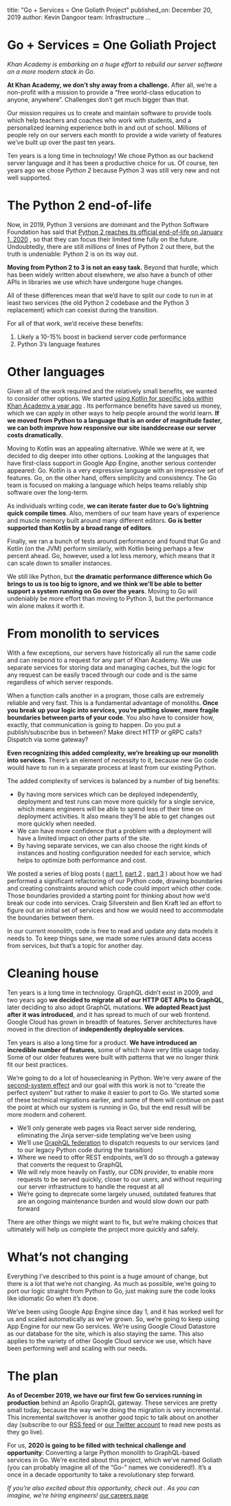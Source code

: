 title: "Go + Services = One Goliath Project"
published_on: December 20, 2019
author: Kevin Dangoor
team: Infrastructure
...

# Go + Services = One Goliath Project

*Khan Academy is embarking on a huge effort to rebuild our server software on a more modern stack in Go.*

**At Khan Academy, we don’t shy away from a challenge.** After all, we’re a non-profit with a mission to provide a “free world-class education to anyone, anywhere”. Challenges don’t get much bigger than that.

Our mission requires us to create and maintain software to provide tools which help teachers and coaches who work with students, and a personalized learning experience both in and out of school. Millions of people rely on our servers each month to provide a wide variety of features we’ve built up over the past ten years.

Ten years is a long time in technology! We chose Python as our backend server language and it has been a productive choice for us. Of course, ten years ago we chose *Python 2* because Python 3 was still very new and not well supported.

# The Python 2 end-of-life

Now, in 2019, Python 3 versions are dominant and the Python Software Foundation has said that  [Python 2 reaches its official end-of-life on January 1, 2020](https://www.python.org/doc/sunset-python-2/) , so that they can focus their limited time fully on the future. Undoubtedly, there are still *millions* of lines of Python 2 out there, but the truth is undeniable: Python 2 is on its way out.

**Moving from Python 2 to 3 is not an easy task.** Beyond that hurdle, which has been widely written about elsewhere, we also have a bunch of other APIs in libraries we use which have undergone huge changes.

All of these differences mean that we’d have to split our code to run in at least two services (the old Python 2 codebase and the Python 3 replacement) which can coexist during the transition.

For all of that work, we’d receive these benefits:

1. Likely a 10-15% boost in backend server code performance
2. Python 3’s language features

# Other languages

Given all of the work required and the relatively small benefits, we wanted to consider other options.
We started  [using Kotlin for specific jobs within Khan Academy a year ago](https://engineering.khanacademy.org/posts/kotlin-adoption.htm) . Its performance benefits have saved us money, which we can apply in other ways to help people around the world learn. **If we moved from Python to a language that is an order of magnitude faster, we can both improve how responsive our site is****and****decrease our server costs dramatically.**

Moving to Kotlin was an appealing alternative.  While we were at it, we decided to dig deeper into other options. Looking at the languages that have first-class support in Google App Engine, another serious contender appeared: Go. Kotlin is a very expressive language with an impressive set of features. Go, on the other hand, offers simplicity and consistency. The Go team is focused on making a language which helps teams reliably ship software over the long-term.

As individuals writing code, **we can iterate faster due to Go’s lightning quick compile times**. Also, members of our team have years of experience and muscle memory built around many different editors. **Go is better supported than Kotlin by a broad range of editors**.

Finally, we ran a bunch of tests around performance and found that Go and Kotlin (on the JVM) perform similarly, with Kotlin being perhaps a few percent ahead. Go, however, used a lot less memory, which means that it can scale down to smaller instances.

We still like Python, but **the dramatic performance difference which Go brings to us is too big to ignore, and we think we’ll be able to better support a system running on Go over the years**. Moving to Go will undeniably be more effort than moving to Python 3, but the performance win alone makes it worth it.

# From monolith to services

With a few exceptions, our servers have historically all run the same code and can respond to a request for any part of Khan Academy. We use separate services for storing data and managing caches, but the logic for any request can be easily traced through our code and is the same regardless of which server responds.

When a function calls another in a program, those calls are extremely reliable and very fast. This is a fundamental advantage of monoliths. **Once you break up your logic into services, you’re putting slower, more fragile boundaries between parts of your code**. You also have to consider how, exactly, that communication is going to happen. Do you put a publish/subscribe bus in between? Make direct HTTP or gRPC calls? Dispatch via some gateway?

**Even recognizing this added complexity, we’re breaking up our monolith into services**. There’s an element of necessity to it, because new Go code would have to run in a separate process at least from our existing Python.

The added complexity of services is balanced by a number of big benefits:

* By having more services which can be deployed independently, deployment and test runs can move more quickly for a single service, which means engineers will be able to spend less of their time on deployment activities. It also means they’ll be able to get changes out more quickly when needed.
* We can have more confidence that a problem with a deployment will have a limited impact on other parts of the site.
* By having separate services, we can also choose the right kinds of instances and hosting configuration needed for each service, which helps to optimize both performance and cost.

We posted a series of blog posts ( [part 1](http://engineering.khanacademy.org/posts/python-refactor-1.htm), [part 2](http://engineering.khanacademy.org/posts/slicker.htm) ,  [part 3](http://engineering.khanacademy.org/posts/python-refactor-3.htm) ) about how we had performed a significant refactoring of our Python code, drawing boundaries and creating constraints around which code could import which other code. Those boundaries provided a starting point for thinking about how we’d break our code into services. Craig Silverstein and Ben Kraft led an effort to figure out an initial set of services and how we would need to accommodate the boundaries between them.

In our current monolith, code is free to read and update any data models it needs to. To keep things sane, we made some rules around data access from services, but that’s a topic for another day.

# Cleaning house

Ten years is a long time in technology. GraphQL didn’t exist in 2009, and two years ago **we decided to migrate all of our HTTP GET APIs to GraphQL**, later deciding to also adopt GraphQL mutations. **We adopted React just after it was introduced**, and it has spread to much of our web frontend. Google Cloud has grown in breadth of features. Server architectures have moved in the direction of **independently deployable services**.

Ten years is also a long time for a product. **We have introduced an incredible number of features**, some of which have very little usage today. Some of our older features were built with patterns that we no longer think fit our best practices.

We’re going to do a lot of housecleaning in Python. We’re very aware of the  [second-system effect](https://en.wikipedia.org/wiki/Second-system_effect)  and our goal with this work is not to “create the perfect system” but rather to make it easier to port to Go. We started some of these technical migrations earlier, and some of them will continue on past the point at which our system is running in Go, but the end result will be more modern and coherent.

* We’ll only generate web pages via React server side rendering, eliminating the Jinja server-side templating we’ve been using
* We’ll use  [GraphQL federation](https://blog.apollographql.com/apollo-federation-f260cf525d21)  to dispatch requests to our services (and to our legacy Python code during the transition)
* Where we need to offer REST endpoints, we’ll do so through a gateway that converts the request to GraphQL
* We will rely more heavily on Fastly, our CDN provider, to enable more requests to be served quickly, closer to our users, and without requiring our server infrastructure to handle the request at all
* We’re going to deprecate some largely unused, outdated features that are an ongoing maintenance burden and would slow down our path forward

There are other things we might want to fix, but we’re making choices that ultimately will help us complete the project more quickly and safely.

# What’s not changing

Everything I’ve described to this point is a huge amount of change, but there is a lot that we’re not changing. As much as possible, we’re going to port our logic straight from Python to Go, just making sure the code looks like idiomatic Go when it’s done.

We’ve been using Google App Engine since day 1, and it has worked well for us and scaled automatically as we’ve grown. So, we’re going to keep using App Engine for our new Go services. We’re using Google Cloud Datastore as our database for the site, which is also staying the same. This also applies to the variety of other Google Cloud service we use, which have been performing well and scaling with our needs.

# The plan

**As of December 2019, we have our first few Go services running in production** behind an Apollo GraphQL gateway. These services are pretty small today, because the way we’re doing the migration is very incremental. This incremental switchover is another good topic to talk about on another day (subscribe to our  [RSS feed](http://engineering.khanacademy.org/rss.xml)  or  [our Twitter account](https://twitter.com/KhanAcademyEng)  to read new posts as they go live).

For us, **2020 is going to be filled with technical challenge and opportunity**: Converting a large Python monolith to GraphQL-based services in Go. We’re excited about this project, which we’ve named Goliath (you can probably imagine all of the “Go-” names we considered!). It’s a once in a decade opportunity to take a revolutionary step forward.

*If you’re also excited about this opportunity, check out   . As you can imagine, we’re hiring engineers!* [our careers page](https://www.khanacademy.org/careers)
